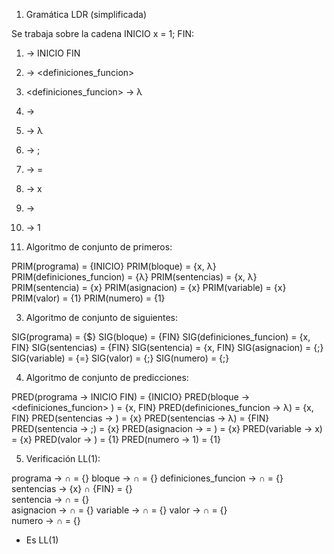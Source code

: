 1) Gramática LDR (simplificada)

Se trabaja sobre la cadena INICIO x = 1; FIN:

1) <programa>              → INICIO <bloque> FIN
2) <bloque>                → <definiciones_funcion> <sentencias>
3) <definiciones_funcion>  → λ
4) <sentencias>            → <sentencia> <sentencias>
5) <sentencias>            → λ
6) <sentencia>             → <asignacion> ;
7) <asignacion>            → <variable> = <valor>
8) <variable>              → x
9) <valor>                 → <numero>
10) <numero>               → 1

2) Algoritmo de conjunto de primeros:

PRIM(programa) = {INICIO}
PRIM(bloque) = {x, λ}
PRIM(definiciones_funcion) = {λ}
PRIM(sentencias) = {x, λ}
PRIM(sentencia) = {x}
PRIM(asignacion) = {x}
PRIM(variable) = {x}
PRIM(valor) = {1}
PRIM(numero) = {1}

3) Algoritmo de conjunto de siguientes:

SIG(programa) = {$}
SIG(bloque) = {FIN}
SIG(definiciones_funcion) = {x, FIN}
SIG(sentencias) = {FIN}
SIG(sentencia) = {x, FIN}
SIG(asignacion) = {;}
SIG(variable) = {=}
SIG(valor) = {;}
SIG(numero) = {;}

4) Algoritmo de conjunto de predicciones:

PRED(programa → INICIO <bloque> FIN) = {INICIO}
PRED(bloque → <definiciones_funcion> <sentencias>) = {x, FIN}
PRED(definiciones_funcion → λ) = {x, FIN}
PRED(sentencias → <sentencia> <sentencias>) = {x}
PRED(sentencias → λ) = {FIN}
PRED(sentencia → <asignacion> ;) = {x}
PRED(asignacion → <variable> = <valor>) = {x}
PRED(variable -> x) = {x}
PRED(valor → <numero>) = {1}
PRED(numero -> 1) = {1}

5) Verificación LL(1):

programa -> ∩ = {}
bloque -> ∩ = {}
definiciones_funcion -> ∩ = {}
sentencias -> {x} ∩ {FIN} = {}            
sentencia -> ∩ = {}             
asignacion -> ∩ = {}
variable -> ∩ = {}
valor -> ∩ = {}                
numero -> ∩ = {}

* Es LL(1)